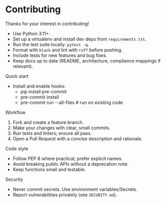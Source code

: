 # Contributing

Thanks for your interest in contributing!

- Use Python 3.11+.
- Set up a virtualenv and install dev deps from `requirements.txt`.
- Run the test suite locally: `pytest -q`.
- Format with `black` and lint with `ruff` before pushing.
- Include tests for new features and bug fixes.
- Keep docs up to date (README, architecture, compliance mappings if relevant).

Quick start

- Install and enable hooks:
  - pip install pre-commit
  - pre-commit install
  - pre-commit run --all-files  # run on existing code

Workflow

1. Fork and create a feature branch.
2. Make your changes with clear, small commits.
3. Run tests and linters; ensure all pass.
4. Open a Pull Request with a concise description and rationale.

Code style

- Follow PEP 8 where practical; prefer explicit names.
- Avoid breaking public APIs without a deprecation note.
- Keep functions small and testable.

Security

- Never commit secrets. Use environment variables/Secrets.
- Report vulnerabilities privately (see `SECURITY.md`).
